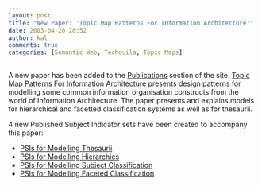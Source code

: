 ```yaml
---
layout: post
title: "New Paper: 'Topic Map Patterns For Information Architecture'"
date: 2003-04-20 20:52
author: kal
comments: true
categories: [Semantic Web, Techquila, Topic Maps]
---
```

A new paper has been added to the <a href="/publications.html">Publications</a> section of the site. <a href="/tmsinia.html">Topic Map Patterns For Information Architecture</a> presents design patterns for modelling some common information organisation constructs from the world of Information Architecture. The paper presents and explains models for hierarchical and facetted classification systems as well as for thesaurii.

<!--more-->
4 new Published Subject Indicator sets have been created to accompany this paper:
<ul>
<li><a href="http://www.techquila.com/psi/thesaurus/">PSIs for Modelling Thesaurii</a></li>
<li><a href="http://www.techquila.com/psi/hierarchy/">PSIs for Modelling Hierarchies</a></li>
<li><a href="http://www.techquila.com/psi/classification/">PSIs for Modelling Subject Classification</a></li>
<li><a href="http://www.techquila.com/psi/faceted-classification/">PSIs for Modelling Faceted Classification</a></li>
</ul>

